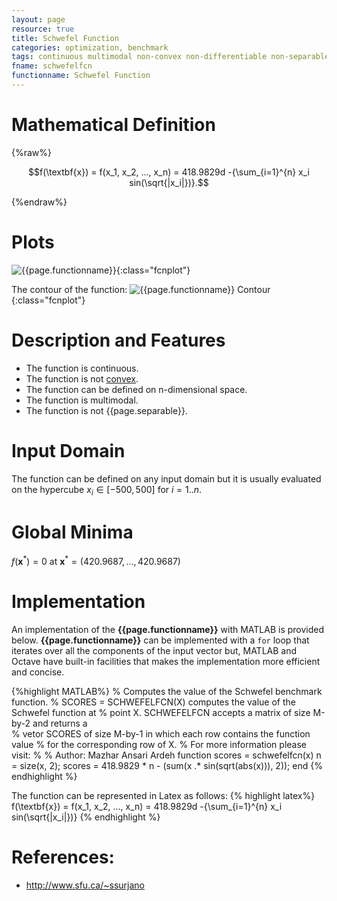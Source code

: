 ```yaml
---
layout: page
resource: true
title: Schwefel Function
categories: optimization, benchmark
tags: continuous multimodal non-convex non-differentiable non-separable
fname: schwefelfcn
functionname: Schwefel Function
---
```

<head>
	<script type="text/x-mathjax-config">
	  MathJax.Hub.Config({tex2jax: {inlineMath: [['$','$'], ['\\(','\\)']]}});
	</script>
	<script type="text/javascript" async
	  src="https://cdn.mathjax.org/mathjax/latest/MathJax.js?config=TeX-AMS_CHTML">
	</script>
</head>


# Mathematical Definition

{%raw%}

$$f(\textbf{x}) = f(x_1, x_2, ..., x_n) = 418.9829d -{\sum_{i=1}^{n} x_i sin(\sqrt{|x_i|})}.$$

{%endraw%}

# Plots
![{{page.functionname}}]({{site.baseurl}}/benchmarkfcns/plots/{{page.fname}}.png){:class="fcnplot"}

The contour of the function: 
![{{page.functionname}} Contour]({{site.baseurl}}/benchmarkfcns/plots/{{page.fname}}_contour.png){:class="fcnplot"}

# Description and Features
* The function is continuous.
* The function is not [convex](https://en.wikipedia.org/wiki/Convex_function).
* The function can be defined on n-dimensional space. 
* The function is multimodal.
* The function is not {{page.separable}}.

# Input Domain
The function can be defined on any input domain but it is usually evaluated on the hypercube $x_i \in [-500, 500]$ for $i = 1..n$.

# Global Minima
$f(\textbf{x}^{\ast}) = 0$ at $\textbf{x}^{\ast} = (420.9687, ..., 420.9687)$

# Implementation
An implementation of the **{{page.functionname}}** with MATLAB is provided below. **{{page.functionname}}** can be implemented with a `for` loop that iterates over all the components of the input vector but, MATLAB and Octave have built-in facilities that makes the implementation more efficient and concise.

{%highlight MATLAB%}
% Computes the value of the Schwefel benchmark function.
% SCORES = SCHWEFELFCN(X) computes the value of the Schwefel function at 
% point X. SCHWEFELFCN accepts a matrix of size M-by-2 and returns a  
% vetor SCORES of size M-by-1 in which each row contains the function value 
% for the corresponding row of X.
% For more information please visit: 
% 
% Author: Mazhar Ansari Ardeh
function scores = schwefelfcn(x)
    n = size(x, 2);
    scores = 418.9829 * n - (sum(x .* sin(sqrt(abs(x))), 2));
end
{% endhighlight %}

The function can be represented in Latex as follows:
{% highlight latex%}
f(\textbf{x}) = f(x_1, x_2, ..., x_n) = 418.9829d -{\sum_{i=1}^{n} x_i sin(\sqrt{|x_i|})}
{% endhighlight %}

# References:
* http://www.sfu.ca/~ssurjano